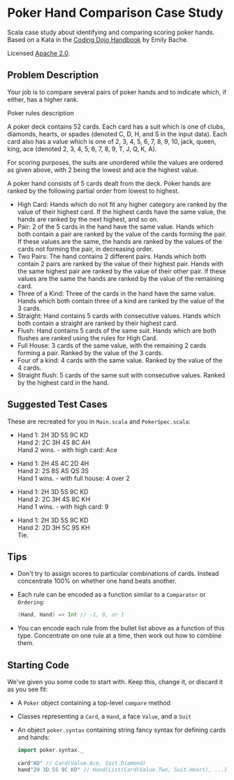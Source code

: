 # Poker Hand Comparison Case Study

Scala case study about identifying and comparing scoring poker hands.
Based on a Kata in the [Coding Dojo Handbook](https://leanpub.com/codingdojohandbook)
by Emily Bache.

Licensed [Apache 2.0](http://www.apache.org/licenses/LICENSE-2.0).

## Problem Description

Your job is to compare several pairs of poker hands 
and to indicate which, if either, has a higher rank.

Poker rules description

A poker deck contains 52 cards. 
Each card has a suit which is one of 
clubs, diamonds, hearts, or spades 
(denoted C, D, H, and S in the input data). 
Each card also has a value which is one of 
2, 3, 4, 5, 6, 7, 8, 9, 10, jack, queen, king, ace 
(denoted 2, 3, 4, 5, 6, 7, 8, 9, T, J, Q, K, A). 

For scoring purposes, 
the suits are unordered while the values are ordered as given above, 
with 2 being the lowest and ace the highest value.

A poker hand consists of 5 cards dealt from the deck. 
Poker hands are ranked by the following partial order 
from lowest to highest.

 - High Card: Hands which do not fit any higher category are ranked by the value of their highest card. If the highest cards have the same value, the hands are ranked by the next highest, and so on.
 - Pair: 2 of the 5 cards in the hand have the same value. Hands which both contain a pair are ranked by the value of the cards forming the pair. If these values are the same, the hands are ranked by the values of the cards not forming the pair, in decreasing order.
 - Two Pairs: The hand contains 2 different pairs. Hands which both contain 2 pairs are ranked by the value of their highest pair. Hands with the same highest pair are ranked by the value of their other pair. If these values are the same the hands are ranked by the value of the remaining card.
 - Three of a Kind: Three of the cards in the hand have the same value. Hands which both contain three of a kind are ranked by the value of the 3 cards.
 - Straight: Hand contains 5 cards with consecutive values. Hands which both contain a straight are ranked by their highest card.
 - Flush: Hand contains 5 cards of the same suit. Hands which are both flushes are ranked using the rules for High Card.
 - Full House: 3 cards of the same value, with the remaining 2 cards forming a pair. Ranked by the value of the 3 cards.
 - Four of a kind: 4 cards with the same value. Ranked by the value of the 4 cards.
 - Straight flush: 5 cards of the same suit with consecutive values. Ranked by the highest card in the hand.

## Suggested Test Cases

These are recreated for you in `Main.scala` and `PokerSpec.scala`:

 - Hand 1: 2H 3D 5S 9C KD<br>
   Hand 2: 2C 3H 4S 8C AH<br>
   Hand 2 wins. - with high card: Ace
  
 - Hand 1: 2H 4S 4C 2D 4H<br>
   Hand 2: 2S 8S AS QS 3S<br>
   Hand 1 wins. - with full house: 4 over 2
  
 - Hand 1: 2H 3D 5S 9C KD<br>
   Hand 2: 2C 3H 4S 8C KH<br>
   Hand 1 wins. - with high card: 9
  
 - Hand 1: 2H 3D 5S 9C KD<br>
   Hand 2: 2D 3H 5C 9S KH<br>
   Tie.

## Tips

 - Don't try to assign scores to particular combinations of cards.
   Instead concentrate 100% on whether one hand beats another.
 
 - Each rule can be encoded as a function similar to a `Comparator` or `Ordering`:
 
    ```scala
    (Hand, Hand) => Int // -1, 0, or 1
    ```

 - You can encode each rule from the bullet list above as a function of this type.
   Concentrate on one rule at a time, then work out how to combine them.
   
 ## Starting Code
 
We've given you some code to start with.
Keep this, change it, or discard it as you see fit:
 
 - A `Poker` object containing a top-level `compare` method
 
 - Classes representing a `Card`, a `Hand`, a face `Value`, and a `Suit`

 - An object `poker.syntax` containing string fancy syntax for defining cards and hands:
    
    ```scala
    import poker.syntax._
      
    card"AD" // Card(Value.Ace, Suit.Diamond)
    hand"2H 3D 5S 9C KD" // Hand(List(Card(Value.Two, Suit.Heart), ...))
    ```

